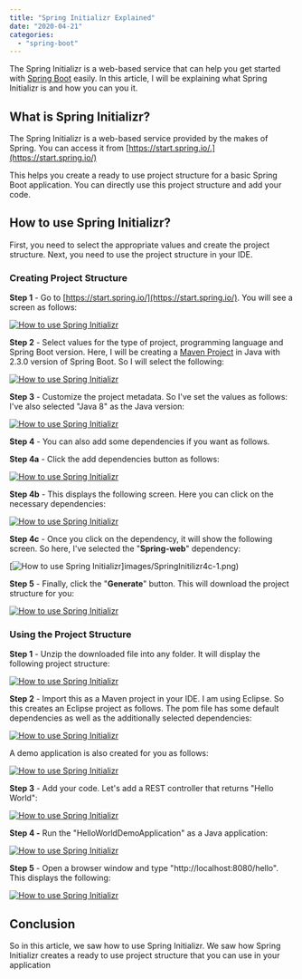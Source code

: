 ```yaml
---
title: "Spring Initializr Explained"
date: "2020-04-21"
categories: 
  - "spring-boot"
---
```


The Spring Initializr is a web-based service that can help you get started with [Spring Boot](https://click.linksynergy.com/deeplink?id=MnzIZAZNE5Y&mid=39197&murl=https%3A%2F%2Fwww.udemy.com%2Fcourse%2Fspring-boot-tutorial-for-beginners%2F) easily. In this article, I will be explaining what Spring Initializr is and how you can you it.

## What is Spring Initializr?

The Spring Initializr is a web-based service provided by the makes of Spring. You can access it from [https://start.spring.io/.](https://start.spring.io/)

This helps you create a ready to use project structure for a basic Spring Boot application. You can directly use this project structure and add your code.

## How to use Spring Initializr?

First, you need to select the appropriate values and create the project structure. Next, you need to use the project structure in your IDE.

### Creating Project Structure

**Step 1** - Go to [https://start.spring.io/](https://start.spring.io/). You will see a screen as follows:

[![How to use Spring Initializr](images/SpringInitilizr1-1-1024x525.png)](images/SpringInitilizr1-1.png)

**Step 2** - Select values for the type of project, programming language and Spring Boot version. Here, I will be creating a [Maven Project](https://click.linksynergy.com/deeplink?id=MnzIZAZNE5Y&mid=39197&murl=https%3A%2F%2Fwww.udemy.com%2Fcourse%2Fapache-maven-beginner-to-guru%2F) in Java with 2.3.0 version of Spring Boot. So I will select the following:

[![How to use Spring Initializr](images/SpringInitilizr2-1-1024x529.png)](images/SpringInitilizr2-1.png)

**Step 3** - Customize the project metadata. So I've set the values as follows: I've also selected "Java 8" as the Java version:

[![How to use Spring Initializr](images/SpringInitilizr3-1-1024x527.png)](images/SpringInitilizr3-1.png)

**Step 4** - You can also add some dependencies if you want as follows.

**Step 4a** - Click the add dependencies button as follows:

[![How to use Spring Initializr](images/SpringInitilizr4a-1-1024x527.png)](images/SpringInitilizr4a-1.png)

**Step 4b** - This displays the following screen. Here you can click on the necessary dependencies:

[![How to use Spring Initializr](images/SpringInitilizr4b-1-1024x541.png)](images/SpringInitilizr4b-1.png)

**Step 4c** - Once you click on the dependency, it will show the following screen. So here, I've selected the "**Spring-web**" dependency:

[![How to use Spring Initializr](images/SpringInitilizr4c-1-1024x524.png)]images/SpringInitilizr4c-1.png)

**Step 5** - Finally, click the "**Generate**" button. This will download the project structure for you:

[![How to use Spring Initializr](images/SpringInitilizr4-1-1024x573.png)](images/SpringInitilizr4-1.png)

### Using the Project Structure

**Step 1** - Unzip the downloaded file into any folder. It will display the following project structure:

[![How to use Spring Initializr](images/SpringInitilizr6-300x134.png)](images/SpringInitilizr6.png)

**Step 2** - Import this as a Maven project in your IDE. I am using Eclipse. So this creates an Eclipse project as follows. The pom file has some default dependencies as well as the additionally selected dependencies:

[![How to use Spring Initializr](images/SpringInitilizr7-1024x663.png)](images/SpringInitilizr7.png)

A demo application is also created for you as follows:

[![How to use Spring Initializr](images/SpringInitilizr8-1024x824.png)](images/SpringInitilizr8.png)

**Step 3** - Add your code. Let's add a REST controller that returns "Hello World":

[![How to use Spring Initializr](images/SpringInitilizr9-1024x542.png)](images/SpringInitilizr9.png)

**Step 4 -** Run the "HelloWorldDemoApplication" as a Java application:

[![How to use Spring Initializr](images/SpringInitilizr10-1024x796.png)](images/SpringInitilizr10.png)

**Step 5** - Open a browser window and type "http://localhost:8080/hello". This displays the following:

[![How to use Spring Initializr](images/SpringInitilizr11-300x195.png)](images/SpringInitilizr11.png)

## Conclusion

So in this article, we saw how to use Spring Initializr. We saw how Spring Initializr creates a ready to use project structure that you can use in your application
